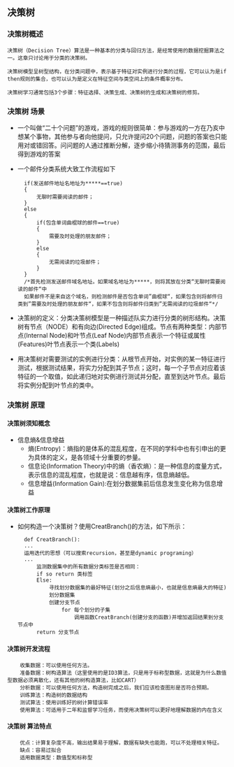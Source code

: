 ## 决策树
### 决策树概述

`决策树（Decision Tree）算法是一种基本的分类与回归方法，是经常使用的数据挖掘算法之一。这章只讨论用于分类的决策树。`

`决策树模型呈树型结构，在分类问题中，表示基于特征对实例进行分类的过程，它可以认为是if then规则的集合，也可以认为是定义在特征空间与类空间上的条件概率分布。`

`决策树学习通常包括3个步骤：特征选择、决策生成、决策树的生成和决策树的修剪。`
### 决策树 场景

* 一个叫做“二十个问题”的游戏，游戏的规则很简单：参与游戏的一方在乃亥中想某个事物，其他参与者向他提问，只允许提问20个问题，问题的答案也只能用对或错回答。问问题的人通过推断分解，逐步缩小待猜测事务的范围，最后得到游戏的答案

* 一个邮件分类系统大致工作流程如下

        if(发送邮件地址名地址为*****==true)
        {
            无聊时需要阅读的邮件；
        }
        else
        {
            if(包含单词曲棍球的邮件==true)
            {
                需要及时处理的朋友邮件；
            }
            else
            {
                无需阅读的垃圾邮件；
            }
        }
        /*首先检测发送邮件域名地址。如果域名地址为*****，则将其放在分类“无聊时需要阅读的邮件“中
        如果邮件不是来自这个域名，则检测邮件是否包含单词”曲棍球“，如果包含则将邮件归类到”需要及时处理的朋友邮件“，如果不包含则将邮件归类到”无需阅读的垃圾邮件“*/

* 决策树的定义：分类决策树模型是一种描述队实力进行分类的树形结构。决策树有节点（NODE）和有向边(Directed Edge)组成。节点有两种类型：内部节点(Internal Node)和叶节点(Leaf Node)内部节点表示一个特征或属性(Features)叶节点表示一个类(Labels)

* 用决策树对需要测试的实例进行分类：从根节点开始，对实例的某一特征进行测试，根据测试结果，将实力分配到其子节点；这时，每一个子节点对应着该特征的一个取值，如此递归地对实例进行测试并分配，直至到达叶节点。最后将实例分配到叶节点的类中。


### 决策树 原理
#### 决策树须知概念
* 信息熵&信息增益
  * 熵(Entropy)：熵指的是体系的混乱程度，在不同的学科中也有引申出的更为具体的定义，是各领域十分重要的参量。
  * 信息论(Information Theory)中的熵（香农熵）：是一种信息的度量方式，表示信息的混乱程度，也就是说：信息越有序，信息熵越低。
  * 信息增益(Information Gain):在划分数据集前后信息发生变化称为信息增益

#### 决策树工作原理
* 如何构造一个决策树？使用CreatBranch()的方法，如下所示：

        def CreatBranch():
        ...
        运用迭代的思想（可以搜索recursion，甚至是dynamic programing）
        ...
            监测数据集中的所有数据分类标签是否相同：
            if so return 类标签
            Else:
                寻找划分数据集的最好特征(划分之后信息熵最小，也就是信息熵最大的特征)
                划分数据集
                创建分支节点
                    for 每个划分的子集
                        调用函数CreatBranch(创建分支的函数)并增加返回结果到分支节点中
            return 分支节点

#### 决策树开发流程

        收集数据：可以使用任何方法。
        准备数据：树构造算法（这里使用的是ID3算法，只是用于标称型数据，这就是为什么数值型数据必须离散化，还有其他的树构造算法，比如CART）
        分析数据：可以使用任何方法，构造树完成之后，我们应该检查图形是否符合预期。
        训练算法：构造树的数据结构
        测试算法：使用训练好的树计算错误率
        使用算法：可适用于二年和监督学习任务，而使用决策树可以更好地理解数据的内在含义



#### 决策树 算法特点

        优点：计算复杂度不高，输出结果易于理解，数据有缺失也能跑，可以不处理相关特征。
        缺点：容易过拟合
        适用数据类型：数值型和标称型